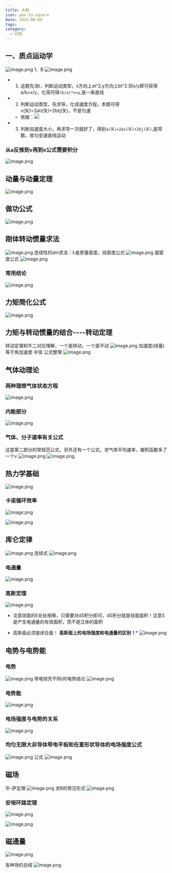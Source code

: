 ```yaml
---
title: 大物
icon: pen-to-square
date: 2025-08-09
tags: 
category:
  - 归档
---
```

## 一、质点运动学
![image.png](https://cdn.jsdelivr.net/gh/fakeppa/blog-img/20250809095206.png)
1、B
![image.png](https://cdn.jsdelivr.net/gh/fakeppa/blog-img/20250809102946.png)
- 1. 这题先消t，判断运动类型，x方向上at^2,y方向上bt^2.则x/y即可获得a/b=x/y，化简可得`(b/a)*x=y`,是一条直线
-  2. 判断运动类型，先求导，化成速度方程，本题可得v(矢)=2ati(矢)+2btj(矢)，不是匀速
	- 依据：![](https://cdn.jsdelivr.net/gh/fakeppa/blog-img/20250809103539.png)
- 3. 判断加速度大小，再求导一次就好了，得到`a(矢)=2ai(矢)+2bj(矢)`,是常数，故匀变速直线运动
### 从a反推到v再到x公式需要积分 
![image.png](https://cdn.jsdelivr.net/gh/fakeppa/blog-img/20250809120016.png)

## 动量与动量定理
![image.png](https://cdn.jsdelivr.net/gh/fakeppa/blog-img/20250812184109.png)
## 做功公式
![image.png](https://cdn.jsdelivr.net/gh/fakeppa/blog-img/20250812202258.png)

## 刚体转动惯量求法
![image.png](https://cdn.jsdelivr.net/gh/fakeppa/blog-img/20250812225106.png)
连续性的dm求法：λ是质量密度，线密度公式
![image.png](https://cdn.jsdelivr.net/gh/fakeppa/blog-img/20250812233059.png)
面密度公式
![image.png](https://cdn.jsdelivr.net/gh/fakeppa/blog-img/20250812233747.png)
### 常用结论
![image.png](https://cdn.jsdelivr.net/gh/fakeppa/blog-img/20250813001838.png)

## 力矩简化公式
![image.png](https://cdn.jsdelivr.net/gh/fakeppa/blog-img/20250813211206.png)
## 力矩与转动惯量的结合----转动定理
转动定理和牛二对应理解，一个是转动，一个是平动
![image.png](https://cdn.jsdelivr.net/gh/fakeppa/blog-img/20250813211414.png)
加速度(线量)等于角加速度·半径
公式整理
![image.png](https://cdn.jsdelivr.net/gh/fakeppa/blog-img/20250813221355.png)
## 气体动理论
### 两种理想气体状态方程
![image.png](https://cdn.jsdelivr.net/gh/fakeppa/blog-img/20250816232947.png)


### 内能部分
![image.png](https://cdn.jsdelivr.net/gh/fakeppa/blog-img/20250816231314.png)
### 气体、分子速率有关公式
这是第二部分的常规范公式，另外还有一个公式，求气体平均速率，被积函数多了一个v
![image.png](https://cdn.jsdelivr.net/gh/fakeppa/blog-img/20250816213909.png)
![image.png](https://cdn.jsdelivr.net/gh/fakeppa/blog-img/20250816214139.png)

## 热力学基础
![image.png](https://cdn.jsdelivr.net/gh/fakeppa/blog-img/20250817003949.png)
### 卡诺循环效率
![image.png](https://cdn.jsdelivr.net/gh/fakeppa/blog-img/20250912050951.png)


![image.png](https://cdn.jsdelivr.net/gh/fakeppa/blog-img/20250817104534.png)

## 库仑定律
![image.png](https://cdn.jsdelivr.net/gh/fakeppa/blog-img/20250818182911.png)
连续式
![image.png](https://cdn.jsdelivr.net/gh/fakeppa/blog-img/20250820213418.png)
### 电通量
![image.png](https://cdn.jsdelivr.net/gh/fakeppa/blog-img/20250821113409.png)
### 高斯定理
![image.png](https://cdn.jsdelivr.net/gh/fakeppa/blog-img/20250821114339.png)
- 注意球面的E处处相等，只需要对dS积分即可，dS积分就是球面面积！注意S是产生电通量的有效面积，而不是立体的面积

- 高斯面必须是闭合面！
**高斯面上的电场强度和电通量的区别！***
![image.png](https://cdn.jsdelivr.net/gh/fakeppa/blog-img/20250821120719.png)

## 电势与电势能
### 电势
![image.png](https://cdn.jsdelivr.net/gh/fakeppa/blog-img/20250825205530.png)
带电球壳不同r的电势结论
![image.png](https://cdn.jsdelivr.net/gh/fakeppa/blog-img/20250826125230.png)

### 电势能
![image.png](https://cdn.jsdelivr.net/gh/fakeppa/blog-img/20250825215001.png)
### 电场强度与电势的关系
![image.png](https://cdn.jsdelivr.net/gh/fakeppa/blog-img/20250825215620.png)
### 均匀无限大非导体带电平板和任意形状导体的电场强度公式
![image.png](https://cdn.jsdelivr.net/gh/fakeppa/blog-img/20250826123311.png)
公式
![image.png](https://cdn.jsdelivr.net/gh/fakeppa/blog-img/20250826124101.png)
## 磁场
毕-萨定理
![image.png](https://cdn.jsdelivr.net/gh/fakeppa/blog-img/20250826131656.png)
求B的常见形式
![image.png](https://cdn.jsdelivr.net/gh/fakeppa/blog-img/20250826135417.png)


### 安培环路定理
![image.png](https://cdn.jsdelivr.net/gh/fakeppa/blog-img/20250829152221.png)

![image.png](https://cdn.jsdelivr.net/gh/fakeppa/blog-img/20250829152133.png)

## 磁通量
![image.png](https://cdn.jsdelivr.net/gh/fakeppa/blog-img/20250829153639.png)

各种场的总结
![image.png](https://cdn.jsdelivr.net/gh/fakeppa/blog-img/20250829155920.png)

